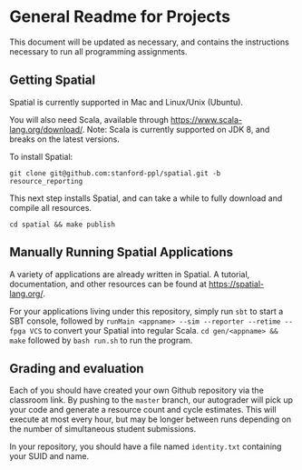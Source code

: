 # General Readme for Projects
This document will be updated as necessary, and contains the instructions necessary to run all programming assignments.

## Getting Spatial
Spatial is currently supported in Mac and Linux/Unix (Ubuntu).

You will also need Scala, available through https://www.scala-lang.org/download/. Note: Scala is currently supported on JDK 8, and breaks on the latest versions.

To install Spatial:

`git clone git@github.com:stanford-ppl/spatial.git -b resource_reporting`

This next step installs Spatial, and can take a while to fully download and compile all resources.

`cd spatial && make publish`

## Manually Running Spatial Applications
A variety of applications are already written in Spatial. A tutorial, documentation, and other resources can be found at https://spatial-lang.org/.

For your applications living under this repository, simply run `sbt` to start a SBT console, followed by `runMain <appname> --sim --reporter --retime --fpga VCS` to convert your Spatial into regular Scala. `cd gen/<appname> && make` followed by `bash run.sh` to run the program.

## Grading and evaluation
Each of you should have created your own Github repository via the classroom link. By pushing to the `master` branch, our autograder will pick up your code and generate a resource count and cycle estimates. This will execute at most every hour, but may be longer between runs depending on the number of simultaneous student submissions.

In your repository, you should have a file named `identity.txt` containing your SUID and name.
